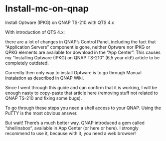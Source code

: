 # Install-mc-on-qnap
Install Optware (IPKG) on QNAP TS-210 with QTS 4.x

With introduction of QTS 4.x:

there are a lot of changes in QNAP’s Control Panel, including the fact that “Application Servers” component is gone,
neither Optware nor IPKG or QPKG elements are available for download in the “App Center”.
This causes my “Installing Optware (IPKG) on QNAP TS-210” (6,5 year old!) article to be completely outdated.

Currently then only way to install Optware is to go through Manual instalation as described in QNAP Wiki.

Since I went through this guide and can confirm that it is working, I will be enough nasty to copy-paste that article here (removing stuff not related to QNAP TS-210 and fixing some bugs).

To go through these steps you need a shell access to your QNAP. Using the PuTTY is the most obvious answer.

But wait! There’s a much better way. QNAP introduced a gem called “shellinabox“, available in App Center (or here or here). I strongly recommend to use it, because with it, you need a web browser!
